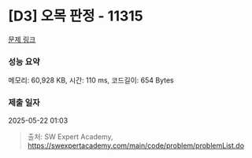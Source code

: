 # [D3] 오목 판정 - 11315 

[문제 링크](https://swexpertacademy.com/main/code/problem/problemDetail.do?contestProbId=AXaSUPYqPYMDFASQ) 

### 성능 요약

메모리: 60,928 KB, 시간: 110 ms, 코드길이: 654 Bytes

### 제출 일자

2025-05-22 01:03



> 출처: SW Expert Academy, https://swexpertacademy.com/main/code/problem/problemList.do